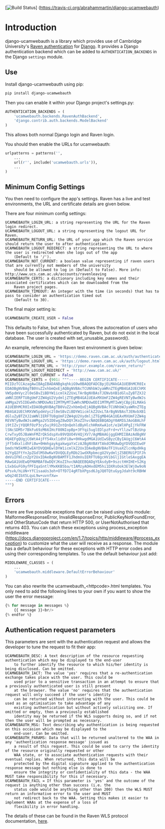 [![Build Status](https://travis-ci.org/abrahammartin/django-ucamwebauth.svg?branch=master)]
(https://travis-ci.org/abrahammartin/django-ucamwebauth)

# Introduction

django-ucamwebauth is a library which provides use of Cambridge University's 
[Raven authentication](http://raven.cam.ac.uk/) for [Django](https://www.djangoproject.com/). It provides a Django 
authentication backend which can be added to `AUTHENTICATION_BACKENDS` in the Django `settings` module.

## Use

Install django-ucamwebauth using pip:

```bash
pip install django-ucamwebauth
```

Then you can enable it within your Django project's settings.py:

```python
AUTHENTICATION_BACKENDS = (
    'ucamwebauth.backends.RavenAuthBackend',
    'django.contrib.auth.backends.ModelBackend'
)
```

This allows both normal Django login and Raven login.

You should then enable the URLs for ucamwebauth:

````python
urlpatterns = patterns('',
    ...
    url(r'', include('ucamwebauth.urls')),
    ...
)
````

## Minimum Config Settings

You then need to configure the app's settings. Raven has a live and test environments, the URL and certificate details 
are given below.

There are four minimum config settings:

```
UCAMWEBAUTH_LOGIN_URL: a string representing the URL for the Raven login redirect.
UCAMWEBAUTH_LOGOUT_URL: a string representing the logout URL for Raven.
UCAMWEBAUTH_RETURN_URL: the URL of your app which the Raven service should return the user to after authentication.
UCAMWEBAUTH_LOGOUT_REDIRECT: a string representing the URL to where the user is redirected when she logs out of the app
    (Default to '/').
UCAMWEBAUTH_NOT_CURRENT: a boolean value representing if raven users that are currently not members of the university
    should be allowed to log in (Default to False). More info: http://www.ucs.cam.ac.uk/accounts/ravenleaving
UCAMWEBAUTH_CERTS: a dictionary including key names and their associated certificates which can be downloaded from the
    Raven project pages.
UCAMWEBAUTH_TIMEOUT: An integer with the time (in seconds) that has to pass to consider an authentication timed out
    (Default to 30).
```

The final major setting is:

```python
UCAMWEBAUTH_CREATE_USER = False
```

This defaults to False, but when True, allows the autocreation of users who have been successfully authenticated by
Raven, but do not exist in the local database. The user is created with set_unusable_password().

An example, referencing the Raven test environment is given below:

```python
UCAMWEBAUTH_LOGIN_URL = 'https://demo.raven.cam.ac.uk/auth/authenticate.html'
UCAMWEBAUTH_LOGOUT_URL = 'https://demo.raven.cam.ac.uk/auth/logout.html'
UCAMWEBAUTH_RETURN_URL = 'http://your.example.com/raven_return/'
UCAMWEBAUTH_LOGOUT_REDIRECT = 'http://www.cam.ac.uk/'
UCAMWEBAUTH_NOT_CURRENT = False
UCAMWEBAUTH_CERTS = {901: """-----BEGIN CERTIFICATE-----
MIIDzTCCAzagAwIBAgIBADANBgkqhkiG9w0BAQQFADCBpjELMAkGA1UEBhMCR0Ix
EDAOBgNVBAgTB0VuZ2xhbmQxEjAQBgNVBAcTCUNhbWJyaWRnZTEgMB4GA1UEChMX
VW5pdmVyc2l0eSBvZiBDYW1icmlkZ2UxLTArBgNVBAsTJENvbXB1dGluZyBTZXJ2
aWNlIERFTU8gUmF2ZW4gU2VydmljZTEgMB4GA1UEAxMXUmF2ZW4gREVNTyBwdWJs
aWMga2V5IDEwHhcNMDUwNzI2MTMyMTIwWhcNMDUwODI1MTMyMTIwWjCBpjELMAkG
A1UEBhMCR0IxEDAOBgNVBAgTB0VuZ2xhbmQxEjAQBgNVBAcTCUNhbWJyaWRnZTEg
MB4GA1UEChMXVW5pdmVyc2l0eSBvZiBDYW1icmlkZ2UxLTArBgNVBAsTJENvbXB1
dGluZyBTZXJ2aWNlIERFTU8gUmF2ZW4gU2VydmljZTEgMB4GA1UEAxMXUmF2ZW4g
REVNTyBwdWJsaWMga2V5IDEwgZ8wDQYJKoZIhvcNAQEBBQADgY0AMIGJAoGBALhF
i9tIZvjYQQRfOzP3cy5ujR91ZntQnQehldByHlchHRmXwA1ot/e1WlHPgIjYkFRW
lSNcSDM5r7BkFu69zM66IHcF80NIopBp+3FYqi5uglEDlpzFrd+vYllzw7lBzUnp
CrwTxyO5JBaWnFMZrQkSdspXv89VQUO4V4QjXV7/AgMBAAGjggEHMIIBAzAdBgNV
HQ4EFgQUgjC6WtA4jFf54kxlidhFi8w+0HkwgdMGA1UdIwSByzCByIAUgjC6WtA4
jFf54kxlidhFi8w+0HmhgaykgakwgaYxCzAJBgNVBAYTAkdCMRAwDgYDVQQIEwdF
bmdsYW5kMRIwEAYDVQQHEwlDYW1icmlkZ2UxIDAeBgNVBAoTF1VuaXZlcnNpdHkg
b2YgQ2FtYnJpZGdlMS0wKwYDVQQLEyRDb21wdXRpbmcgU2VydmljZSBERU1PIFJh
dmVuIFNlcnZpY2UxIDAeBgNVBAMTF1JhdmVuIERFTU8gcHVibGljIGtleSAxggEA
MAwGA1UdEwQFMAMBAf8wDQYJKoZIhvcNAQEEBQADgYEAsdyB+9szctHHIHE+S2Kg
LSxbGuFG9yfPFIqaSntlYMxKKB5ba/tIAMzyAOHxdEM5hi1DXRsOok3ElWjOw9oN
6Psvk/hLUN+YfC1saaUs3oh+OTfD7I4gRTbXPgsd6JgJQ0TQtuGygJdaht9cRBHW
wOq24EIbX5LquL9w+uvnfXw=
-----END CERTIFICATE-----
""")
```

## Errors

There are five possible exceptions that can be raised using this module: MalformedResponseError, InvalidResponseError,
PublicKeyNotFoundError, and OtherStatusCode that return HTTP 500, or UserNotAuthorised that returns 403. You can catch 
these exceptions using process_exception middleware 
(https://docs.djangoproject.com/en/1.7/topics/http/middleware/#process_exception) to customize what the user will 
receive as a response. The module has a default behaviour for these exceptions with HTTP error codes and using their 
corresponding templates. To use the default behaviour just add:
 
```python
MIDDLEWARE_CLASSES = (
    ...
    'ucamwebauth.middleware.DefaultErrorBehaviour'
)
```

You can also rewrite the ucamwebauth_\<httpcode\>.html templates. You only need to add the following lines to your own if 
you want to show the user the error message:

```python
{% for message in messages %}
    {{ message }}<br/>
{% endfor %}
```


## Authentication request parameters

This parameters are sent with the authentication request and allows the developer to tune the request to fit their app:

```
UCAMWEBAUTH_DESC: A text description of the resource requesting authentication which may be displayed to the end-user
    to further identify the resource to which his/her identity is being disclosed. Can be omitted.
UCAMWEBAUTH_IACT: The value 'yes' requires that a re-authentication exchange takes place with the user. This could be
    used prior to a sensitive transaction in an attempt to ensure that a previously authenticated user is still present
    at the browser. The value 'no' requires that the authentication request will only succeed if the user's identity
    can be returned without interacting with the user. This could be used as an optimisation to take advantage of any
    existing authentication but without actively soliciting one. If omitted or empty, then a previously established
    identity may be returned if the WLS supports doing so, and if not then the user will be prompted as necessary.
UCAMWEBAUTH_MSG: Text describing why authentication is being requested on this occasion which may be displayed to the
    end-user. Can be omitted.
UCAMWEBAUTH_PARAMS: Data that will be returned unaltered to the WAA in any 'authentication response message' issued as
    a result of this request. This could be used to carry the identity of the resource originally requested or other
    WAA state, or to associate authentication requests with their eventual replies. When returned, this data will be
    protected by the digital signature applied to the authentication response message but nothing else is done to
    ensure the integrity or confidentiality of this data - the WAA MUST take responsibility for this if necessary.
UCAMWEBAUTH_FAIL = If this parameter is 'yes' and the outcome of the request is anything other than success (i.e. the
    status code would be anything other than 200) then the WLS MUST return an informative error to the user and MUST
    not redirect back to the WAA. Setting this makes it easier to implement WAAs at the expense of a loss of
    flexibility in error handling.
```

The details of these can be found in the Raven WLS protocol documentation,
[here](http://raven.cam.ac.uk/project/waa2wls-protocol.txt).
